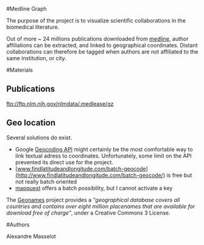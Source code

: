 #Medline Graph

The purpose of the project is to visualize scientific collaborations in the biomedical literature.

Out of more ~ 24 millions publications downloaded from  [medline](http://www.nlm.nih.gov/bsd/pmresources.html), author affiliations can be extracted, and linked to geographical coordinates.
Distant collaborations can therefore be tagged when authors are not affiliated to the same institution, or city.

#Materials

## Publications
 
ftp://ftp.nlm.nih.gov/nlmdata/.medlease/gz

## Geo location
Several solutions do exist. 

 * Google [Geocoding API](https://developers.google.com/maps/documentation/geocoding/intro) might certainly be the most comfortable way to link textual adress to coordinates. Unfortunately, some limit on the API prevented its direct use for the project.
 * [www.findlatitudeandlongitude.com/batch-geocode](http://www.findlatitudeandlongitude.com/batch-geocode/) is free but not really batch oriented
 * [mapquest](https://developer.mapquest.com/products/geocoding/) offers a batch possibility, but I cannot activate a key

The [Geonames](http://www.geonames.org/) project provides a *"geographical database covers all countries and contains over eight million placenames that are available for download free of charge"*, under a Creative Commons 3 License.

#Authors

Alexandre Masselot
